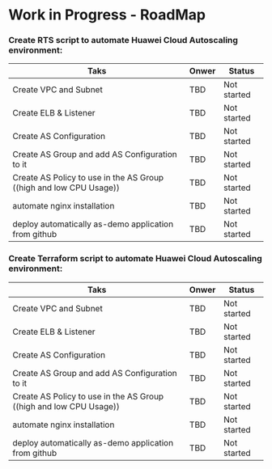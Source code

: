 # Work in Progress - RoadMap

### Create **RTS script** to automate Huawei Cloud Autoscaling environment:

Taks | Onwer | Status |
---------- | ---------- | ---------- |
Create VPC and Subnet | TBD | Not started |
Create ELB & Listener | TBD | Not started |
Create AS Configuration | TBD | Not started |
Create AS Group and add AS Configuration to it | TBD | Not started |
Create AS Policy to use in the AS Group ((high and low CPU Usage)) | TBD | Not started |
automate nginx installation | TBD | Not started |
deploy automatically as-demo application from github | TBD | Not started |


### Create **Terraform script** to automate Huawei Cloud Autoscaling environment:

Taks | Onwer | Status |
---------- | ---------- | ---------- |
Create VPC and Subnet | TBD | Not started |
Create ELB & Listener | TBD | Not started |
Create AS Configuration | TBD | Not started |
Create AS Group and add AS Configuration to it | TBD | Not started |
Create AS Policy to use in the AS Group ((high and low CPU Usage)) | TBD | Not started |
automate nginx installation | TBD | Not started |
deploy automatically as-demo application from github | TBD | Not started |